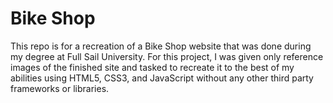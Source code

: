 # Bike Shop

This repo is for a recreation of a Bike Shop website that was done during my degree at Full Sail University.
For this project, I was given only reference images of the finished site and tasked to recreate it to the best of my abilities using HTML5, CSS3, and JavaScript without any other third party frameworks or libraries.
